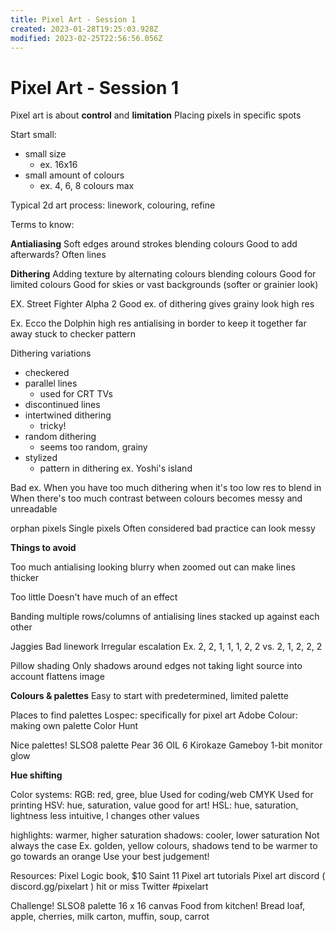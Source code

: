 ```yaml
---
title: Pixel Art - Session 1
created: 2023-01-28T19:25:03.928Z
modified: 2023-02-25T22:56:56.056Z
---
```


# Pixel Art - Session 1

Pixel art is about **control** and **limitation**
Placing pixels in specific spots

Start small:
- small size
	- ex. 16x16
- small amount of colours
	- ex. 4, 6, 8 colours max

Typical 2d art process: linework, colouring, refine

Terms to know:

**Antialiasing**
Soft edges around strokes
blending colours
Good to add afterwards?
Often lines

**Dithering**
Adding texture by alternating colours
blending colours
Good for limited colours
Good for skies or vast backgrounds (softer or grainier look)

EX. Street Fighter Alpha 2 
Good ex. of dithering
gives grainy look
high res

Ex. Ecco the Dolphin
high res
antialising in border to keep it together
far away
stuck to checker pattern

Dithering variations
- checkered
- parallel lines
	- used for CRT TVs
- discontinued lines
- intertwined dithering
	- tricky!
- random dithering
	- seems too random, grainy
- stylized
	- pattern in dithering
	ex. Yoshi's island

Bad ex.
When you have too much dithering
when it's too low res to blend in
When there's too much contrast between colours
becomes messy and unreadable

orphan pixels
Single pixels
Often considered bad practice
can look messy

**Things to avoid**

Too much antialising
looking blurry when zoomed out
can make lines thicker

Too little
Doesn't have much of an effect

Banding
multiple rows/columns of antialising
lines stacked up against each other

Jaggies
Bad linework
Irregular escalation
Ex. 2, 2, 1, 1, 1, 2, 2 vs. 2, 1, 2, 2, 2

Pillow shading
Only shadows around edges
not taking light source into account
flattens image

**Colours & palettes**
Easy to start with predetermined, limited palette

Places to find palettes
Lospec: specifically for pixel art
Adobe Colour: making own palette
Color Hunt

Nice palettes!
SLSO8 palette
Pear 36
OIL 6
Kirokaze Gameboy
1-bit monitor glow

**Hue shifting**

Color systems:
RGB: red, gree, blue
Used for coding/web
CMYK
Used for printing
HSV: hue, saturation, value
good for art!
HSL: hue, saturation, lightness
less intuitive, l changes other values

highlights: warmer, higher saturation
shadows: cooler, lower saturation
Not always the case
Ex. golden, yellow colours, shadows tend to be warmer to go towards an orange
Use your best judgement!


Resources:
Pixel Logic book, $10
Saint 11 Pixel art tutorials
Pixel art discord ( discord.gg/pixelart ) hit or miss
Twitter #pixelart

Challenge!
SLSO8 palette
16 x 16 canvas
Food from kitchen!
Bread loaf, apple, cherries, milk carton, muffin, soup, carrot
